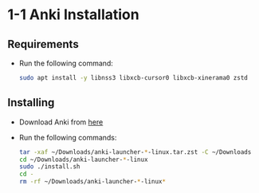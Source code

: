 # 1-1 Anki Installation

## Requirements

- Run the following command:

  ```bash
  sudo apt install -y libnss3 libxcb-cursor0 libxcb-xinerama0 zstd
  ```

## Installing

- Download Anki from [here](https://github.com/ankitects/anki/releases/latest)

- Run the following commands:

  ```bash
  tar -xaf ~/Downloads/anki-launcher-*-linux.tar.zst -C ~/Downloads
  cd ~/Downloads/anki-launcher-*-linux
  sudo ./install.sh
  cd -
  rm -rf ~/Downloads/anki-launcher-*-linux*
  ```
